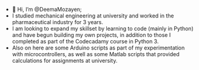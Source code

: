- 👋 Hi, I’m @DeemaMozayen;
- I studied mechanical engineering at university and worked in the pharmaceutical industry for 3 years.
- I am looking to expand my skillset by learning to code (mainly in Python) and have begun building my own projects, in addition to those I completed as part of the Codecadamy course in Python 3.
- Also on here are some Arduino scripts as part of my experimentation with microcontrollers, as well as some Matlab scripts that provided calculations for assignments at university.


